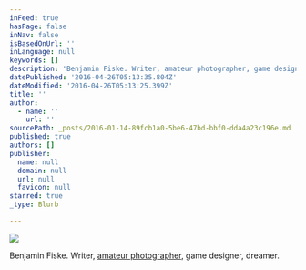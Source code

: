 ```yaml
---
inFeed: true
hasPage: false
inNav: false
isBasedOnUrl: ''
inLanguage: null
keywords: []
description: 'Benjamin Fiske. Writer, amateur photographer, game designer, dreamer.'
datePublished: '2016-04-26T05:13:35.804Z'
dateModified: '2016-04-26T05:13:25.399Z'
title: ''
author:
  - name: ''
    url: ''
sourcePath: _posts/2016-01-14-89fcb1a0-5be6-47bd-bbf0-dda4a23c196e.md
published: true
authors: []
publisher:
  name: null
  domain: null
  url: null
  favicon: null
starred: true
_type: Blurb

---
```

![](https://the-grid-user-content.s3-us-west-2.amazonaws.com/8d1b268c-c7e5-49d2-93cc-3503741e270e.jpg)

Benjamin Fiske. Writer, [amateur photographer][0], game designer, dreamer.

[0]: photography.benjaminblue.me